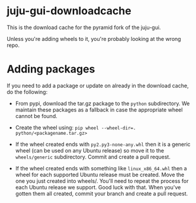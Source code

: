 # juju-gui-downloadcache
This is the download cache for the pyramid fork of the juju-gui.

Unless you're adding wheels to it, you're probably looking at the wrong repo.

# Adding packages

If you need to add a package or update on already in the download cache, do the following:

* From pypi, download the tar.gz package to the `python` subdirectory.  We
  maintain these packages as a fallback in case the appropriate wheel cannot
  be found. 

* Create the wheel using: `pip wheel --wheel-dir=. python/<packagename.tar.gz>`

* If the wheel created ends with `py2.py3-none-any.whl` then it is a generic
  wheel (can be used on any Ubuntu release) so move it to the `wheels/generic`
  subdirectory.  Commit and create a pull request.

* If the wheel created ends with something like `linux_x86_64.whl` then a
  wheel for each supported Ubuntu release must be created.  Move the one you
  just created into wheels/<lsb>.  You'll need to repeat the process for each
  Ubuntu release we support.  Good luck with that.  When you've gotten them
  all created, commit your branch and create a pull request.
  

